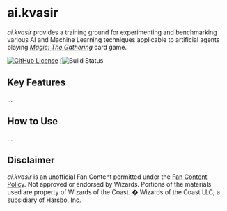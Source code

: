 # ai.kvasir

_ai.kvasir_ provides a training ground for experimenting and benchmarking various AI and Machine Learning techniques applicable to artificial agents playing [_Magic: The Gathering_](https://magic.wizards.com) card game.

[![GitHub License](https://img.shields.io/github/license/cahyaong/ai.kvasir.svg)](LICENSE)
[![Build Status](https://dev.azure.com/ngratis/ai.kvasir/_apis/build/status/ai.kvasir.github?branchName=master)

## Key Features

...

## How to Use

...

## Disclaimer

_ai.kvasir_ is an unofficial Fan Content permitted under the [Fan Content Policy](https://company.wizards.com/fancontentpolicy).
Not approved or endorsed by Wizards. 
Portions of the materials used are property of Wizards of the Coast. � Wizards of the Coast LLC, a subsidiary of Harsbo, Inc.